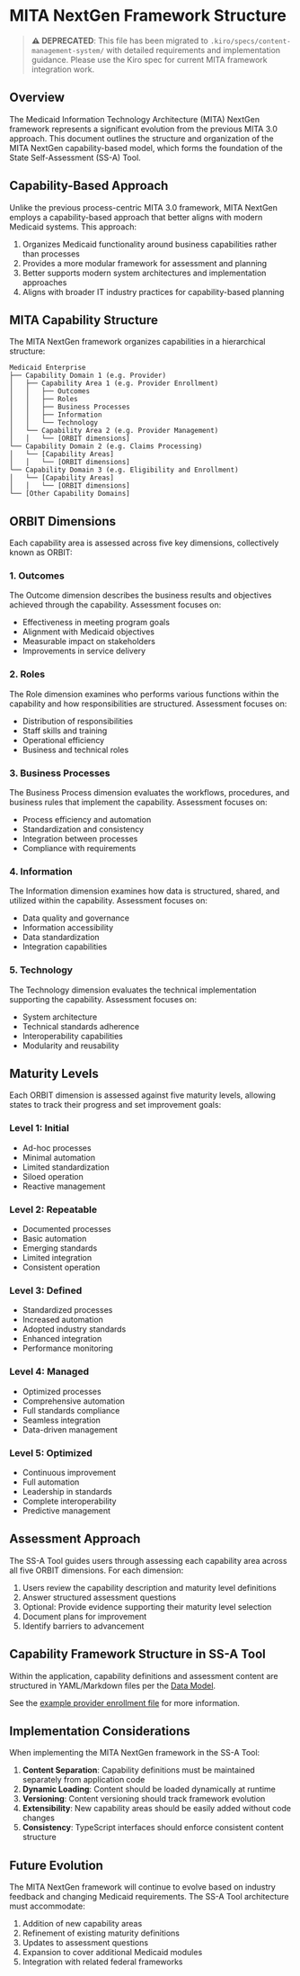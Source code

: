 # MITA NextGen Framework Structure

> **⚠️ DEPRECATED**: This file has been migrated to `.kiro/specs/content-management-system/` with detailed requirements and implementation guidance. Please use the Kiro spec for current MITA framework integration work.

## Overview

The Medicaid Information Technology Architecture (MITA) NextGen framework represents a significant evolution from the previous MITA 3.0 approach. This document outlines the structure and organization of the MITA NextGen capability-based model, which forms the foundation of the State Self-Assessment (SS-A) Tool.

## Capability-Based Approach

Unlike the previous process-centric MITA 3.0 framework, MITA NextGen employs a capability-based approach that better aligns with modern Medicaid systems. This approach:

1. Organizes Medicaid functionality around business capabilities rather than processes
2. Provides a more modular framework for assessment and planning
3. Better supports modern system architectures and implementation approaches
4. Aligns with broader IT industry practices for capability-based planning

## MITA Capability Structure

The MITA NextGen framework organizes capabilities in a hierarchical structure:

```
Medicaid Enterprise
├── Capability Domain 1 (e.g. Provider)
│   ├── Capability Area 1 (e.g. Provider Enrollment)
│   │   ├── Outcomes
│   │   ├── Roles
│   │   ├── Business Processes
│   │   ├── Information
│   │   └── Technology
│   └── Capability Area 2 (e.g. Provider Management)
│   │   └── [ORBIT dimensions]
└── Capability Domain 2 (e.g. Claims Processing)
│   └── [Capability Areas]
│   │   └── [ORBIT dimensions]
└── Capability Domain 3 (e.g. Eligibility and Enrollment)
│   └── [Capability Areas]
│   │   └── [ORBIT dimensions]
└── [Other Capability Domains]
```

## ORBIT Dimensions

Each capability area is assessed across five key dimensions, collectively known as ORBIT:

### 1. Outcomes

The Outcome dimension describes the business results and objectives achieved through the capability. Assessment focuses on:

* Effectiveness in meeting program goals
* Alignment with Medicaid objectives
* Measurable impact on stakeholders
* Improvements in service delivery

### 2. Roles

The Role dimension examines who performs various functions within the capability and how responsibilities are structured. Assessment focuses on:

* Distribution of responsibilities
* Staff skills and training
* Operational efficiency
* Business and technical roles

### 3. Business Processes

The Business Process dimension evaluates the workflows, procedures, and business rules that implement the capability. Assessment focuses on:

* Process efficiency and automation
* Standardization and consistency
* Integration between processes
* Compliance with requirements

### 4. Information

The Information dimension examines how data is structured, shared, and utilized within the capability. Assessment focuses on:

* Data quality and governance
* Information accessibility
* Data standardization
* Integration capabilities

### 5. Technology

The Technology dimension evaluates the technical implementation supporting the capability. Assessment focuses on:

* System architecture
* Technical standards adherence
* Interoperability capabilities
* Modularity and reusability

## Maturity Levels

Each ORBIT dimension is assessed against five maturity levels, allowing states to track their progress and set improvement goals:

### Level 1: Initial

* Ad-hoc processes
* Minimal automation
* Limited standardization
* Siloed operation
* Reactive management

### Level 2: Repeatable

* Documented processes
* Basic automation
* Emerging standards
* Limited integration
* Consistent operation

### Level 3: Defined

* Standardized processes
* Increased automation
* Adopted industry standards
* Enhanced integration
* Performance monitoring

### Level 4: Managed

* Optimized processes
* Comprehensive automation
* Full standards compliance
* Seamless integration
* Data-driven management

### Level 5: Optimized

* Continuous improvement
* Full automation
* Leadership in standards
* Complete interoperability
* Predictive management

## Assessment Approach

The SS-A Tool guides users through assessing each capability area across all five ORBIT dimensions. For each dimension:

1. Users review the capability description and maturity level definitions
2. Answer structured assessment questions
3. Optional: Provide evidence supporting their maturity level selection
4. Document plans for improvement
5. Identify barriers to advancement

## Capability Framework Structure in SS-A Tool

Within the application, capability definitions and assessment content are structured in YAML/Markdown files per the [Data Model](data_models.md). 

See the [example provider enrollment file](/public/content/sample-provider-enrollment.md) for more information.

## Implementation Considerations

When implementing the MITA NextGen framework in the SS-A Tool:

1. **Content Separation**: Capability definitions must be maintained separately from application code
2. **Dynamic Loading**: Content should be loaded dynamically at runtime
3. **Versioning**: Content versioning should track framework evolution
4. **Extensibility**: New capability areas should be easily added without code changes
5. **Consistency**: TypeScript interfaces should enforce consistent content structure

## Future Evolution

The MITA NextGen framework will continue to evolve based on industry feedback and changing Medicaid requirements. The SS-A Tool architecture must accommodate:

1. Addition of new capability areas
2. Refinement of existing maturity definitions
3. Updates to assessment questions
4. Expansion to cover additional Medicaid modules
5. Integration with related federal frameworks

